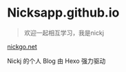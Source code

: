 # Nicksapp.github.io

> 欢迎一起相互学习，我是nickj

[nickgo.net](http://nickgo.net)

Nickj 的个人 Blog 由 Hexo 强力驱动
